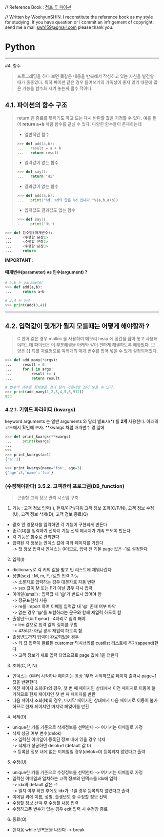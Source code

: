 

// Reference Book : [점프 투 파이썬](https://wikidocs.net/book/1)

// Written by WoohyunSHIN. I reconstitute the reference book as my style for studying. If you have question or I commit an infrigement of copyright, send me a mail <swh159@gmail.com> please thank you.

# Python

***

#4. 함수

> 프로그래밍을 하다 보면 똑같은 내용을 반복해서 작성하고 있는 자신을 발견할 때가 종종있다. 특히 파이썬 같은 경우 들여쓰기의 가독성이 좋지 않기 때문에 많은 기능을 함수화 시켜 놓는게 필수 적이다. 

## 4.1. 파이썬의 함수 구조

> return 은 종료를 뜻하기도 하고 또는 다시 반환할 값을 지정할 수 있다. 예를 들어 **return a+b** 처럼 함수를 끝낼 수 있다. 다양한 함수들이 존재하는데
>
> - 일반적인 함수
>
> ```python
> >>> def add(a,b):
> ... 	result = a + b
> ... 	return result
> ```
>
> - 입력값이 없는 함수
>
> ```python
> >>> def say():
> ... 	return "Hi"
> ```
>
> - 결과값이 없는 함수
>
> ```python
> >>> def add(a,b):
> ... 	print("%d, %d의 합은 %d 입니다."%(a,b,a+b))
> ```
>
> - 입력값도 결과값도 없는 함수
>
> ```python
> >>> def say()
> ...	print('Hi')
> ```

```python
>>> def 함수명(매개변수):
... 	<수행할 문장1>
... 	<수행할 문장2>
... 	<수행할 문장3>
... 	return 
```

**IMPORTANT** :

#### 매개변수(parameter) vs 인수(argument) ?

```python
# a,b 는 parameter
>>> def add(a,b):
... 	return a+b

# 3,4 는 인수
>>> print(add(3,4))
```

***

## 4.2. 입력값이 몇개가 될지 모를때는 어떻게 해야할까 ?

> C 언어 같은 경우 malloc 을 사용하여 메모리 heap 에 공간을 잡아 놓고 사용해야하는데 파이썬은 이 부분해결을 아래와 같이 편하게 해결하도록 해놓았다. 모양은 **( )** 튜플 자료형으로 여러개의 매개 변수를 집어 넣을 수 있게 설정되어있다.

```python
>>> def add_many(*args):
... 	result = 0
... 	for i in args:
... 		result += i
... 		return result

# 변수의 갯수를 정해놓은 것과 달리 마음대로 집어 넣을 수 있다.
>>> print(add_many(1,2,3,4,5,6,912))
933
```

### 4.2.1. 키워드 파라미터 (kwargs)

keyword arguments 는 일반 arguments 와 달리 별표시(*) 를 **2개** 사용한다. 아래의 코드에서 확인해 보자. **kwargs 처럼 매개변수 명 앞에 

```python
>>> def print_kwargs(**kwargs)
... 	print(kwargs)
...
>>>
>>> print_kwargs(a=1)
{'a':1}

>>> print_kwargs(name='foo', age=3)
{'age':3,'name':'foo'}
```





### (수정해야한다) 3.5.2. 고객관리 프로그램(DB_function)

> 콘솔형 고객 정보 관리 시스템 구축

1. 기능 : 고객 정보 입력(I), 현재/이전/다음 고객 정보 조회(C/P/N), 고객 정보 수정(U), 고객 정보 삭제(D), 고객 정보 종료(Q)

- 괄호 안 영문자를 입력하면 각 기능이 구현되게 만든다  
- 종료(Q)를 입력하기 전까지 기능 선택 메시지가 계속 뜨도록 만든다  
- 각 기능은 함수로 관리한다  
- 입력된 각 정보는 인덱스 값에 따라 페이지를 가진다  
  -> 첫 정보 입력시 인덱스는 0이므로, 입력 전 기본 page 값은 -1로 설정한다

2. 입력(I)

- dictionary로 각 키의 값을 받고 빈 리스트에 채워나간다
- 성별(sex) : M, m, F, f로만 입력 가능  
      -> 소문자로 입력하는 경우 대문자로 자동 변환  
      -> sex 값이 M 또는 F가 아닐 경우 다시 입력  
- 이메일(email) : 입력값 내 '@'가 반드시 있어야 함  
      -> 정규표현식 사용  
      -> re를 import 하여 이메일 입력값 내 '@' 존재 여부 파악  
      -> 없는 경우 '@'를 포함하라는 문구와 함께 재입력 하도록 함
- 출생년도(birthyear) : 4자리로 입력 해야  
      -> len 값으로 입력 값의 길이를 구함  
      -> 4자리가 아닐 경우 재입력 하도록 함
- 출생년도까지 입력이 완료되었을 경우  
  -> 키 값 입력이 완료된 customer 딕셔너리를 custlist 리스트에 추가(append)한다  
  -> 고객 정보가 새로 입력 되었으므로 page 값에 1을 더한다

3. 조회(C, P, N)

- 인덱스는 0부터 시작하나 페이지는 통상 1부터 시작하므로 페이지 출력시 page+1 값을 반환한다
- 이전 페이지 조회(P)의 경우, 첫 번 째 페이지인 상태에서 이전 페이지로 이동이 불가하므로 현재 페이지인 첫 번 째 페이지를 반환
- 다음 페이지 조회(N)의 경우, 마지막 페이지인 상태에서 다음 페이지로 이동이 불가하므로 현재 페이지인 마지막 페잊이를 반환
                

4. 삭제(D)

- unique한 키를 기준으로 삭제정보를 선택한다 -> 여기서는 이메일로 가정
- 삭제 성공 여부 변수(delok)  
  -> 입력한 이메일이 등록된 정보 내에 있을 경우 삭제  
  -> 삭제가 성공하면 delok=1 (default 값 0)  
  -> 등록된 정보 내에 없는 이메일일 경우(delok=0) 등록되지 않았다고 출력 

5. 수정(U)

- unique한 키를 기준으로 수정정보를 선택한다 -> 여기서는 이메일로 가정
- 입력한 이메일과 일치하는 고객 정보의 인덱스를 idx에 입력  
  -> idx의 default 값은 -1  
  -> 일치 여부 확인 후에도 idx가 -1일 경우 등록되지 않았다고 출력
- 이메일 외에 이름, 성별, 출생년도 중 수정할 정보 선택
- 수정할 정보 선택 후 수정할 내용 입력
- 수정하고픈 변수가 없는 경우 exit 입력 시 수정창 종료

6. 종료(Q)

- 맨처음 while 반복문을 나간다 -> break

```

```

